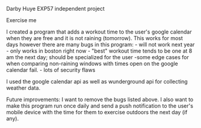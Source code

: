 Darby Huye
EXP57 independent project

Exercise me

I created a program that adds a workout time to the user's google calendar when they are free and it is not raining (tomorrow). This works for most days however there are many bugs in this program:
    - will not work next year
    - only works in boston right now
    - "best" workout time tends to be one at 8 am the next day; should be specialized for the user
    -some edge cases for when comparing non-raining windows with times open on the google calendar fail.
    - lots of security flaws

I used the google calendar api as well as wunderground api for collecting weather data. 

Future improvements: 
    I want to remove the bugs listed above. I also want to make this program run once daily and send a push notification to the user's mobile device with the time for them to exercise outdoors the next day (if any).
